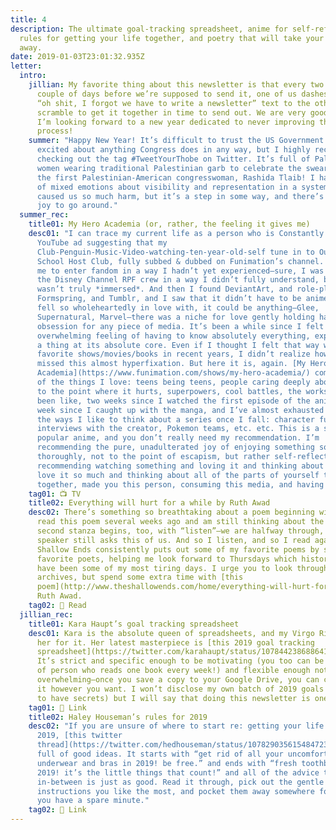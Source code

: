 ```yaml
---
title: 4
description: The ultimate goal-tracking spreadsheet, anime for self-reflection,
  rules for getting your life together, and poetry that will take your breath
  away.
date: 2019-01-03T23:01:32.935Z
letter:
  intro:
    jillian: My favorite thing about this newsletter is that every two weeks, a
      couple of days before we’re supposed to send it, one of us dashes a quick
      “oh shit, I forgot we have to write a newsletter” text to the other and we
      scramble to get it together in time to send out. We are very good at this!
      I’m looking forward to a new year dedicated to never improving this
      process!
    summer: "Happy New Year! It’s difficult to trust the US Government or feel
      excited about anything Congress does in any way, but I highly recommend
      checking out the tag #TweetYourThobe on Twitter. It’s full of Palestinian
      women wearing traditional Palestinian garb to celebrate the swearing in of
      the first Palestinian-American congresswoman, Rashida Tlaib! I have a lot
      of mixed emotions about visibility and representation in a system that has
      caused us so much harm, but it’s a step in some way, and there’s a lot of
      joy to go around."
  summer_rec:
    title01: My Hero Academia (or, rather, the feeling it gives me)
    desc01: "I can trace my current life as a person who is Constantly Online™ to a
      YouTube ad suggesting that my
      Club-Penguin-Music-Video-watching-ten-year-old-self tune in to Ouran High
      School Host Club, fully subbed & dubbed on Funimation’s channel. It lead
      me to enter fandom in a way I hadn’t yet experienced—sure, I was part of
      the Disney Channel RPF crew in a way I didn’t fully understand, but I
      wasn’t truly *immersed*. And then I found DeviantArt, and role-playing on
      Formspring, and Tumblr, and I saw that it didn’t have to be anime that you
      fell so wholeheartedly in love with, it could be anything—Glee,
      Supernatural, Marvel—there was a niche for love gently holding hands with
      obsession for any piece of media. It’s been a while since I felt that
      overwhelming feeling of having to know absolutely everything, experiencing
      a thing at its absolute core. Even if I thought I felt that way with my
      favorite shows/movies/books in recent years, I didn’t realize how much I
      missed this almost hyperfixation. But here it is, again. [My Hero
      Academia](https://www.funimation.com/shows/my-hero-academia/) combines all
      of the things I love: teens being teens, people caring deeply about others
      to the point where it hurts, superpowers, cool battles, the works. It’s
      been like, two weeks since I watched the first episode of the anime, and a
      week since I caught up with the manga, and I’ve almost exhausted all of
      the ways I like to think about a series once I fall: character futures,
      interviews with the creator, Pokemon teams, etc. etc. This is a super
      popular anime, and you don’t really need my recommendation. I’m
      recommending the pure, unadulterated joy of enjoying something so
      thoroughly, not to the point of escapism, but rather self-reflection. I’m
      recommending watching something and loving it and thinking about why you
      love it so much and thinking about all of the parts of yourself that, put
      together, made you this person, consuming this media, and having fun."
    tag01: 📺 TV
    title02: Everything will hurt for a while by Ruth Awad
    desc02: There’s something so breathtaking about a poem beginning with “and.” I
      read this poem several weeks ago and am still thinking about the way the
      second stanza begins, too, with “listen”—we are halfway through, yet the
      speaker still asks this of us. And so I listen, and so I read again. The
      Shallow Ends consistently puts out some of my favorite poems by some of my
      favorite poets, helping me look forward to Thursdays which historically
      have been some of my most tiring days. I urge you to look through its
      archives, but spend some extra time with [this
      poem](http://www.theshallowends.com/home/everything-will-hurt-for-a-while) by
      Ruth Awad.
    tag02: 📖 Read
  jillian_rec:
    title01: Kara Haupt’s goal tracking spreadsheet
    desc01: Kara is the absolute queen of spreadsheets, and my Virgo Rising envies
      her for it. Her latest masterpiece is [this 2019 goal tracking
      spreadsheet](https://twitter.com/karahaupt/status/1078442386886414337).
      It’s strict and specific enough to be motivating (you too can be the kind
      of person who reads one book every week!) and flexible enough not to be
      overwhelming—once you save a copy to your Google Drive, you can customize
      it however you want. I won’t disclose my own batch of 2019 goals (I need
      to have secrets) but I will say that doing this newsletter is one of them.
    tag01: 🔗 Link
    title02: Haley Houseman’s rules for 2019
    desc02: "If you are unsure of where to start re: getting your life together in
      2019, [this twitter
      thread](https://twitter.com/hedhouseman/status/1078290356154847236) is
      full of good ideas. It starts with “get rid of all your uncomfortable
      underwear and bras in 2019! be free.” and ends with “fresh toothbrush for
      2019! it’s the little things that count!” and all of the advice that comes
      in-between is just as good. Read it through, pick out the gentle
      instructions you like the most, and pocket them away somewhere for when
      you have a spare minute."
    tag02: 🔗 Link
---
```

